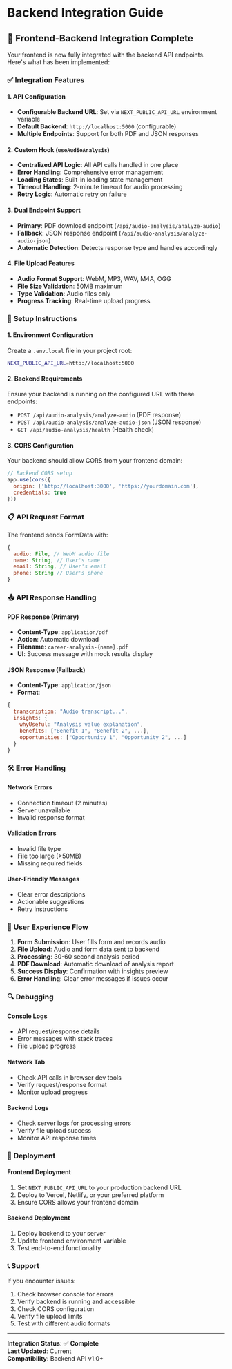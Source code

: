 # Backend Integration Guide

## 🚀 **Frontend-Backend Integration Complete**

Your frontend is now fully integrated with the backend API endpoints. Here's what has been implemented:

### ✅ **Integration Features**

#### **1. API Configuration**
- **Configurable Backend URL**: Set via `NEXT_PUBLIC_API_URL` environment variable
- **Default Backend**: `http://localhost:5000` (configurable)
- **Multiple Endpoints**: Support for both PDF and JSON responses

#### **2. Custom Hook (`useAudioAnalysis`)**
- **Centralized API Logic**: All API calls handled in one place
- **Error Handling**: Comprehensive error management
- **Loading States**: Built-in loading state management
- **Timeout Handling**: 2-minute timeout for audio processing
- **Retry Logic**: Automatic retry on failure

#### **3. Dual Endpoint Support**
- **Primary**: PDF download endpoint (`/api/audio-analysis/analyze-audio`)
- **Fallback**: JSON response endpoint (`/api/audio-analysis/analyze-audio-json`)
- **Automatic Detection**: Detects response type and handles accordingly

#### **4. File Upload Features**
- **Audio Format Support**: WebM, MP3, WAV, M4A, OGG
- **File Size Validation**: 50MB maximum
- **Type Validation**: Audio files only
- **Progress Tracking**: Real-time upload progress

### 🔧 **Setup Instructions**

#### **1. Environment Configuration**
Create a `.env.local` file in your project root:
```bash
NEXT_PUBLIC_API_URL=http://localhost:5000
```

#### **2. Backend Requirements**
Ensure your backend is running on the configured URL with these endpoints:
- `POST /api/audio-analysis/analyze-audio` (PDF response)
- `POST /api/audio-analysis/analyze-audio-json` (JSON response)
- `GET /api/audio-analysis/health` (Health check)

#### **3. CORS Configuration**
Your backend should allow CORS from your frontend domain:
```javascript
// Backend CORS setup
app.use(cors({
  origin: ['http://localhost:3000', 'https://yourdomain.com'],
  credentials: true
}))
```

### 📋 **API Request Format**

The frontend sends FormData with:
```javascript
{
  audio: File, // WebM audio file
  name: String, // User's name
  email: String, // User's email
  phone: String // User's phone
}
```

### 📤 **API Response Handling**

#### **PDF Response (Primary)**
- **Content-Type**: `application/pdf`
- **Action**: Automatic download
- **Filename**: `career-analysis-{name}.pdf`
- **UI**: Success message with mock results display

#### **JSON Response (Fallback)**
- **Content-Type**: `application/json`
- **Format**:
```javascript
{
  transcription: "Audio transcript...",
  insights: {
    whyUseful: "Analysis value explanation",
    benefits: ["Benefit 1", "Benefit 2", ...],
    opportunities: ["Opportunity 1", "Opportunity 2", ...]
  }
}
```

### 🛠 **Error Handling**

#### **Network Errors**
- Connection timeout (2 minutes)
- Server unavailable
- Invalid response format

#### **Validation Errors**
- Invalid file type
- File too large (>50MB)
- Missing required fields

#### **User-Friendly Messages**
- Clear error descriptions
- Actionable suggestions
- Retry instructions

### 🎯 **User Experience Flow**

1. **Form Submission**: User fills form and records audio
2. **File Upload**: Audio and form data sent to backend
3. **Processing**: 30-60 second analysis period
4. **PDF Download**: Automatic download of analysis report
5. **Success Display**: Confirmation with insights preview
6. **Error Handling**: Clear error messages if issues occur

### 🔍 **Debugging**

#### **Console Logs**
- API request/response details
- Error messages with stack traces
- File upload progress

#### **Network Tab**
- Check API calls in browser dev tools
- Verify request/response format
- Monitor upload progress

#### **Backend Logs**
- Check server logs for processing errors
- Verify file upload success
- Monitor API response times

### 🚀 **Deployment**

#### **Frontend Deployment**
1. Set `NEXT_PUBLIC_API_URL` to your production backend URL
2. Deploy to Vercel, Netlify, or your preferred platform
3. Ensure CORS allows your frontend domain

#### **Backend Deployment**
1. Deploy backend to your server
2. Update frontend environment variable
3. Test end-to-end functionality

### 📞 **Support**

If you encounter issues:
1. Check browser console for errors
2. Verify backend is running and accessible
3. Check CORS configuration
4. Verify file upload limits
5. Test with different audio formats

---

**Integration Status**: ✅ **Complete**  
**Last Updated**: Current  
**Compatibility**: Backend API v1.0+
